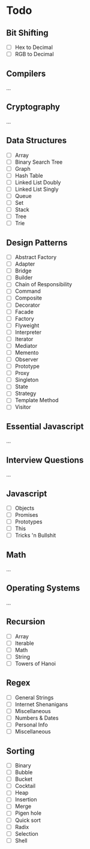 # Todo

## Bit Shifting
- [ ] Hex to Decimal
- [ ] RGB to Decimal

## Compilers
...

## Cryptography
...

## Data Structures
- [ ] Array
- [ ] Binary Search Tree
- [ ] Graph
- [ ] Hash Table
- [ ] Linked List Doubly
- [ ] Linked List Singly
- [ ] Queue
- [ ] Set
- [ ] Stack
- [ ] Tree
- [ ] Trie

## Design Patterns
- [ ] Abstract Factory
- [ ] Adapter
- [ ] Bridge
- [ ] Builder
- [ ] Chain of Responsibility
- [ ] Command
- [ ] Composite
- [ ] Decorator
- [ ] Facade
- [ ] Factory
- [ ] Flyweight
- [ ] Interpreter
- [ ] Iterator
- [ ] Mediator
- [ ] Memento
- [ ] Observer
- [ ] Prototype
- [ ] Proxy
- [ ] Singleton
- [ ] State
- [ ] Strategy
- [ ] Template Method
- [ ] Visitor

## Essential Javascript
...

## Interview Questions
...

## Javascript
- [ ] Objects
- [ ] Promises
- [ ] Prototypes
- [ ] This
- [ ] Tricks 'n Bullshit

## Math
...

## Operating Systems
...

## Recursion
- [ ] Array
- [ ] Iterable
- [ ] Math
- [ ] String
- [ ] Towers of Hanoi

## Regex
- [ ] General Strings
- [ ] Internet Shenanigans
- [ ] Miscellaneous
- [ ] Numbers & Dates
- [ ] Personal Info
- [ ] Miscellaneous

## Sorting
- [ ] Binary
- [ ] Bubble
- [ ] Bucket
- [ ] Cocktail
- [ ] Heap
- [ ] Insertion
- [ ] Merge
- [ ] Pigen hole
- [ ] Quick sort
- [ ] Radix
- [ ] Selection
- [ ] Shell
